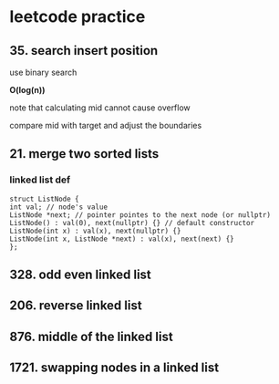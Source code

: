 # leetcode practice

## 35. search insert position

use binary search

**O(log(n))**

note that calculating mid cannot cause overflow

compare mid with target and adjust the boundaries

## 21. merge two sorted lists

### linked list def

    struct ListNode {
    int val; // node's value
    ListNode *next; // pointer pointes to the next node (or nullptr)
    ListNode() : val(0), next(nullptr) {} // default constructor
    ListNode(int x) : val(x), next(nullptr) {}
    ListNode(int x, ListNode *next) : val(x), next(next) {}
    };

### 




## 328. odd even linked list


## 206. reverse linked list


## 876. middle of the linked list


## 1721. swapping nodes in a linked list